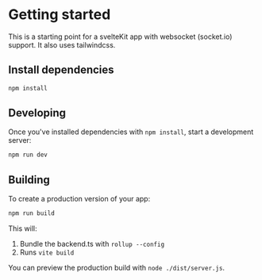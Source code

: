 # Getting started

This is a starting point for a svelteKit app with websocket (socket.io) support.
It also uses tailwindcss.

## Install dependencies

```bash
npm install 
```

## Developing

Once you've  installed dependencies with `npm install`, start a development server:

```bash
npm run dev
```

## Building

To create a production version of your app:

```bash
npm run build
```

This will:
1. Bundle the backend.ts with `rollup --config`
2. Runs `vite build` 

You can preview the production build with `node ./dist/server.js`.

